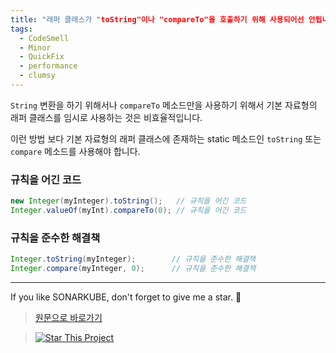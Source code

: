 ```yaml
---
title: "래퍼 클래스가 "toString"이나 "compareTo"을 호출하기 위해 사용되어선 안됩니다."
tags:
  - CodeSmell
  - Minor
  - QuickFix
  - performance
  - clumsy
---
```


`String` 변환을 하기 위해서나 `compareTo` 메소드만을 사용하기 위해서 기본 자료형의 래퍼 클래스를 임시로 사용하는 것은 비효율적입니다.

이런 방법 보다 기본 자료형의 래퍼 클래스에 존재하는 static 메소드인 `toString` 또는 `compare` 메소드를 사용해야 합니다.

### 규칙을 어긴 코드

```java
new Integer(myInteger).toString();   // 규칙을 어긴 코드
Integer.valueOf(myInt).compareTo(0); // 규칙을 어긴 코드
```

### 규칙을 준수한 해결책

```java
Integer.toString(myInteger);        // 규칙을 준수한 해결책
Integer.compare(myInteger, 0);      // 규칙을 준수한 해결책
```

---

If you like SONARKUBE, don't forget to give me a star. :star2:

> [원문으로 바로가기](https://rules.sonarsource.com/java/RSPEC-1158)

> [![Star This Project](https://img.shields.io/github/stars/kantabile/sonarkube.svg?label=Stars&style=social)](https://github.com/kantabile/sonarkube)
